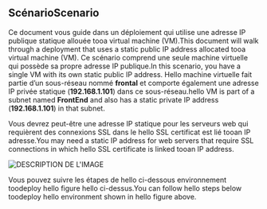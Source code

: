 ## <a name="scenario"></a><span data-ttu-id="730e1-101">Scénario</span><span class="sxs-lookup"><span data-stu-id="730e1-101">Scenario</span></span>
<span data-ttu-id="730e1-102">Ce document vous guide dans un déploiement qui utilise une adresse IP publique statique allouée tooa virtual machine (VM).</span><span class="sxs-lookup"><span data-stu-id="730e1-102">This document will walk through a deployment that uses a static public IP address allocated tooa virtual machine (VM).</span></span> <span data-ttu-id="730e1-103">Ce scénario comprend une seule machine virtuelle qui possède sa propre adresse IP publique.</span><span class="sxs-lookup"><span data-stu-id="730e1-103">In this scenario, you have a single VM with its own static public IP address.</span></span> <span data-ttu-id="730e1-104">Hello machine virtuelle fait partie d’un sous-réseau nommé **frontal** et comporte également une adresse IP privée statique (**192.168.1.101**) dans ce sous-réseau.</span><span class="sxs-lookup"><span data-stu-id="730e1-104">hello VM is part of a subnet named **FrontEnd** and also has a static private IP address (**192.168.1.101**) in that subnet.</span></span>

<span data-ttu-id="730e1-105">Vous devrez peut-être une adresse IP statique pour les serveurs web qui requièrent des connexions SSL dans le hello SSL certificat est lié tooan IP adresse.</span><span class="sxs-lookup"><span data-stu-id="730e1-105">You may need a static IP address for web servers that require SSL connections in which hello SSL certificate is linked tooan IP address.</span></span> 

![DESCRIPTION DE L'IMAGE](./media/virtual-network-deploy-static-pip-scenario-include/figure1.png)

<span data-ttu-id="730e1-107">Vous pouvez suivre les étapes de hello ci-dessous environnement toodeploy hello figure hello ci-dessus.</span><span class="sxs-lookup"><span data-stu-id="730e1-107">You can follow hello steps below toodeploy hello environment shown in hello figure above.</span></span>

